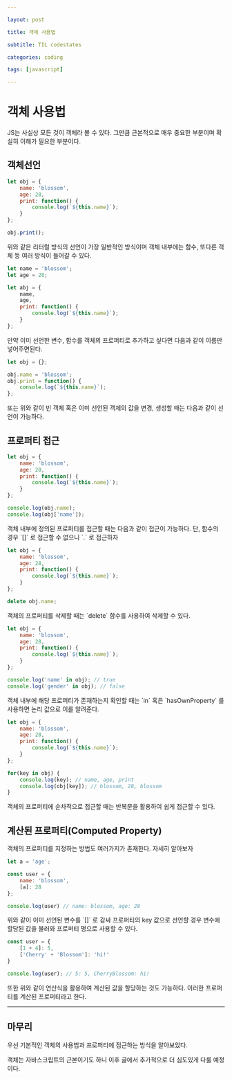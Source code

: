 ```yaml
---

layout: post

title: 객체 사용법

subtitle: TIL codestates

categories: coding

tags: [javascript]

---
```

# 객체 사용법

<aside>
JS는 사실상 모든 것이 객체라 볼 수 있다. 그만큼 근본적으로 매우 중요한 부분이며 확실히 이해가 필요한 부분이다.

</aside>

## 객체선언

```jsx
let obj = {
	name: 'blossom',
	age: 28,
	print: function() {
		console.log(`${this.name}`);
	}
};

obj.print();
```

<aside>
위와 같은 리터럴 방식의 선언이 가장 일반적인 방식이며 객체 내부에는 함수, 또다른 객체 등 여러 방식이 들어갈 수 있다.

</aside>

```jsx
let name = 'blossom';
let age = 28;

let abj = {
	name,
	age,
	print: function() {
		console.log(`${this.name}`);
	}
};
```

<aside>
만약 이미 선언한 변수, 함수를 객체의 프로퍼티로 추가하고 싶다면 다음과 같이 이름만 넣어주면된다.

</aside>

```jsx
let obj = {};

obj.name = 'blossom';
obj.print = function() {
	console.log(`${this.name}`);
};
```

<aside>
또는 위와 같이 빈 객체 혹은 이미 선언된 객체의 값을 변경, 생성할 때는 다음과 같이 선언이 가능하다.

</aside>

## 프로퍼티 접근

```jsx
let obj = {
	name: 'blossom',
	age: 28,
	print: function() {
		console.log(`${this.name}`);
	}
};

console.log(obj.name);
console.log(obj['name']);
```

<aside>
객체 내부에 정의된 프로퍼티를 접근할 때는 다음과 같이 접근이 가능하다. 단, 함수의 경우 `[]` 로 접근할 수 없으니 `.` 로 접근하자

</aside>

```jsx
let obj = {
	name: 'blossom',
	age: 28,
	print: function() {
		console.log(`${this.name}`);
	}
};

delete obj.name;
```

<aside>
객체의 프로퍼티를 삭제할 때는 `delete` 함수를 사용하여 삭제할 수 있다.

</aside>

```jsx
let obj = {
	name: 'blossom',
	age: 28,
	print: function() {
		console.log(`${this.name}`);
	}
};

console.log('name' in obj); // true
console.log('gender' in obj); // false
```

<aside>
객체 내부에 해당 프로퍼티가 존재하는지 확인할 때는 `in` 혹은 `hasOwnProperty` 를 사용하면 논리 값으로 이를 알려준다.

</aside>

```jsx
let obj = {
	name: 'blossom',
	age: 28,
	print: function() {
		console.log(`${this.name}`);
	}
};

for(key in obj) {
	console.log(key); // name, age, print
	console.log(obj[key]); // blossom, 28, blossom
}

```

<aside>
객체의 프로퍼티에 순차적으로 접근할 때는 반복문을 활용하여 쉽게 접근할 수 있다.

</aside>

## 계산된 프로퍼티(Computed Property)

<aside>
객체의 프로퍼티를 지정하는 방법도 여러가지가 존재한다. 자세히 알아보자

</aside>

```jsx
let a = 'age';

const user = {
	name: 'blossom',
	[a]: 28
};

console.log(user) // name: blossom, age: 28
```

<aside>
위와 같이 이미 선언된 변수를 `[]` 로 감싸 프로퍼티의 key 값으로 선언할 경우 변수에 할당된 값을 불러와 프로퍼티 명으로 사용할 수 있다.

</aside>

```jsx
const user = {
	[1 + 4]: 5,
	['Cherry' + 'Blossom']: 'hi!'
}

console.log(user); // 5: 5, CherryBlossom: hi!
```

<aside>
또한 위와 같이 연산식을 활용하여 계산된 값을 할당하는 것도 가능하다. 이러한 프로퍼티를 계산된 프로퍼티라고 한다.

</aside>


---


## 마무리

우선 기본적인 객체의 사용법과 프로퍼티에 접근하는 방식을 알아보았다. 

객체는 자바스크립트의 근본이기도 하니 이후 글에서 추가적으로 더 심도있게 다룰 예정이다.

<br><br><br>

<!-- ## 참고 사이트
- [javascript 알고리즘 & 자료구조 마스터 클래스 (Udemy)](https://www.udemy.com/course/best-javascript-data-structures/learn/lecture/28559451#reviews)
 -->
